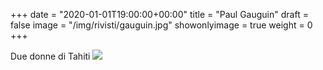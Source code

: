 +++
date = "2020-01-01T19:00:00+00:00"
title = "Paul Gauguin"
draft = false
image = "/img/rivisti/gauguin.jpg"
showonlyimage = true
weight = 0
+++

<!--more-->
Due donne di Tahiti
![](/img/rivisti/gauguin.jpg)
